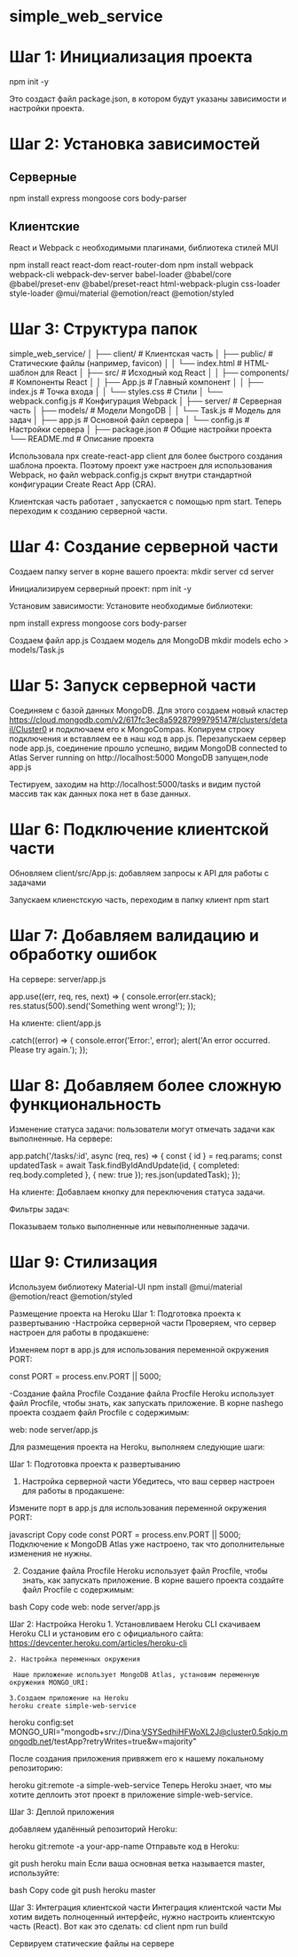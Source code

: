 # simple_web_service

# Шаг 1: Инициализация проекта

npm init -y

Это создаст файл package.json, в котором будут указаны зависимости и настройки проекта.

# Шаг 2: Установка зависимостей

## Серверные
npm install express mongoose cors body-parser

## Клиентские
React и Webpack с необходимыми плагинами, библиотека стилей MUI

npm install react react-dom react-router-dom
npm install webpack webpack-cli webpack-dev-server babel-loader @babel/core @babel/preset-env @babel/preset-react html-webpack-plugin css-loader style-loader @mui/material @emotion/react @emotion/styled 

# Шаг 3: Структура папок

simple_web_service/
│
├── client/                  # Клиентская часть
│   ├── public/              # Статические файлы (например, favicon)
│   │   └── index.html       # HTML-шаблон для React
│   ├── src/                 # Исходный код React
│   │   ├── components/      # Компоненты React
│   │   ├── App.js           # Главный компонент
│   │   ├── index.js         # Точка входа
│   │   └── styles.css       # Стили
│   └── webpack.config.js    # Конфигурация Webpack
│
├── server/                  # Серверная часть
│   ├── models/              # Модели MongoDB
│   │   └── Task.js          # Модель для задач
│   ├── app.js               # Основной файл сервера
│   └── config.js            # Настройки сервера
│
├── package.json             # Общие настройки проекта
└── README.md                # Описание проекта

Использовала npx create-react-app client для более быстрого создания шаблона проекта. Поэтому проект уже настроен для использования Webpack, но файл webpack.config.js 
скрыт внутри стандартной конфигурации Create React App (CRA). 

Клиентская часть работает , запускается с помощью npm start.
Теперь  переходим к созданию серверной части.

# Шаг 4: Создание серверной части

Создаем папку server в корне вашего проекта:
mkdir server
cd server

Инициализируем серверный проект:
npm init -y

Установим зависимости: Установите необходимые библиотеки:

npm install express mongoose cors body-parser

Создаем файл app.js
Создаем  модель для MongoDB
mkdir models
echo > models/Task.js

# Шаг 5: Запуск серверной части

Соединяем с базой данных MongoDB. Для этого создаем новый кластер https://cloud.mongodb.com/v2/617fc3ec8a59287999795147#/clusters/detail/Cluster0 и подключаем
его к MongoCompas. Копируем строку подключения и вставляем ее в наш код в app.js. Перезапускаем сервер node app.js, соединение прошло успешно, видим
MongoDB connected to Atlas
Server running on http://localhost:5000
MongoDB запущен,node app.js

Тестируем, заходим на http://localhost:5000/tasks и видим пустой массив так как данных пока нет в базе данных.

# Шаг 6: Подключение клиентской части
Обновляем client/src/App.js: добавляем запросы к API для работы с задачами

Запускаем клиенстскую часть, переходим в папку клиент
npm start

# Шаг 7: Добавляем валидацию и обработку ошибок
На сервере: server/app.js 


app.use((err, req, res, next) => {
    console.error(err.stack);
    res.status(500).send('Something went wrong!');
});

На клиенте: client/app.js

.catch((error) => {
    console.error('Error:', error);
    alert('An error occurred. Please try again.');
});

# Шаг 8: Добавляем более сложную функциональность
Изменение статуса задачи: пользователи могут отмечать задачи как выполненные.
На сервере:

app.patch('/tasks/:id', async (req, res) => {
    const { id } = req.params;
    const updatedTask = await Task.findByIdAndUpdate(id, { completed: req.body.completed }, { new: true });
    res.json(updatedTask);
});

На клиенте: Добавлаем кнопку для переключения статуса задачи.

Фильтры задач:

Показываем только выполненные или невыполненные задачи.

# Шаг 9: Стилизация
Используем библиотеку Material-UI
npm install @mui/material @emotion/react @emotion/styled

 Размещение проекта на Heroku
 Шаг 1: Подготовка проекта к развертыванию
 -Настройка серверной части
Проверяем, что сервер настроен для работы в продакшене:

Изменяем порт в app.js для использования переменной окружения PORT:

const PORT = process.env.PORT || 5000;

-Создание файла Procfile
Создание файла Procfile
Heroku использует файл Procfile, чтобы знать, как запускать приложение. В корне nashego проекта создаem файл Procfile с содержимым:

web: node server/app.js


Для размещения проекта на Heroku, выполняем следующие шаги:

Шаг 1: Подготовка проекта к развертыванию
1. Настройка серверной части
Убедитесь, что ваш сервер настроен для работы в продакшене:

Измените порт в app.js для использования переменной окружения PORT:

javascript
Copy code
const PORT = process.env.PORT || 5000;
Подключение к MongoDB Atlas уже настроено, так что дополнительные изменения не нужны.

2. Создание файла Procfile
Heroku использует файл Procfile, чтобы знать, как запускать приложение. В корне вашего проекта создайте файл Procfile с содержимым:

bash
Copy code
web: node server/app.js


Шаг 2: Настройка Heroku
    1. Установливаем Heroku CLI
    скачиваем Heroku CLI и установим его с официального сайта:
    https://devcenter.heroku.com/articles/heroku-cli

    2. Настройка переменных окружения

     Наше приложение использует MongoDB Atlas, установим переменную окружения MONGO_URI:

    3.Создаем приложение на Heroku
    heroku create simple-web-service

heroku config:set MONGO_URI="mongodb+srv://Dina:VSYSedhiHFWoXL2J@cluster0.5qkjo.mongodb.net/testApp?retryWrites=true&w=majority"

После создания приложения привяжem его к нашему локальному репозиторию:

heroku git:remote -a simple-web-service
Теперь Heroku знает, что мы хотите деплоить этот проект в приложение simple-web-service.

Шаг 3: Деплой приложения

добавляем удалённый репозиторий Heroku:

heroku git:remote -a your-app-name
Отправьте код в Heroku:

git push heroku main
Если ваша основная ветка называется master, используйте:

bash
Copy code
git push heroku master


Шаг 3: Интеграция клиентской части
Интеграция клиентской части
Мы хотим видеть полноценный интерфейс, нужно настроить клиентскую часть (React). Вот как это сделать:
cd client
npm run build


Сервируем статические файлы на сервере
